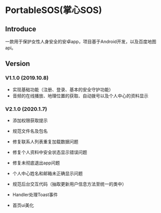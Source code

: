 # PortableSOS(掌心SOS)

## Introduce

一款用于保护女性人身安全的安卓app，项目基于Android开发，以及百度地图api。

## Version

### V1.1.0 (2019.10.8)

- 实现基础功能（注册、登录、基本的安全守护功能）
- 音频的在线播放、地理位置的获取、自动拨号以及个人中心的资料显示

### V2.1.0 (2020.1.7)

- 添加权限获取提示

- 规范文件名及包名

- 修复联系人列表重复加载数据问题

- 修复个人资料中安全状态显示错误问题

- 修复未彻底退出app问题

- 个人中心姓名和邮箱未正确显示问题

- 规范后台交互代码（抽取更新用户信息方法至统一的类中）

- Handler处理Toast事件

- 首页ui美化

  

  

